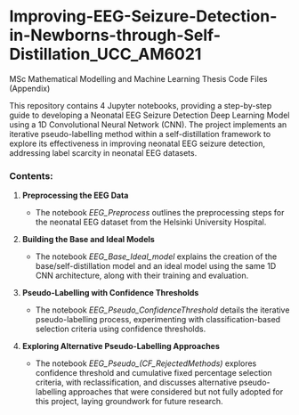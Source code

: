 # Improving-EEG-Seizure-Detection-in-Newborns-through-Self-Distillation_UCC_AM6021
MSc Mathematical Modelling and Machine Learning Thesis Code Files (Appendix)

This repository contains 4 Jupyter notebooks, providing a step-by-step guide to developing a Neonatal EEG Seizure Detection Deep Learning Model using a 1D Convolutional Neural Network (CNN). The project implements an iterative pseudo-labelling method within a self-distillation framework to explore its effectiveness in improving neonatal EEG seizure detection, addressing label scarcity in neonatal EEG datasets.

### Contents:

1. **Preprocessing the EEG Data**
   - The notebook *EEG_Preprocess* outlines the preprocessing steps for the neonatal EEG dataset from the Helsinki University Hospital.

2. **Building the Base and Ideal Models**
   - The notebook *EEG_Base_Ideal_model* explains the creation of the base/self-distillation model and an ideal model using the same 1D CNN architecture, along with their training and evaluation.

3. **Pseudo-Labelling with Confidence Thresholds**
   - The notebook *EEG_Pseudo_ConfidenceThreshold* details the iterative pseudo-labelling process, experimenting with classification-based selection criteria using confidence thresholds.

4. **Exploring Alternative Pseudo-Labelling Approaches**
   - The notebook *EEG_Pseudo_(CF_RejectedMethods)* explores confidence threshold and cumulative fixed percentage selection criteria, with reclassification, and discusses alternative pseudo-labelling approaches that were considered but not fully adopted for this project, laying groundwork for future research.
